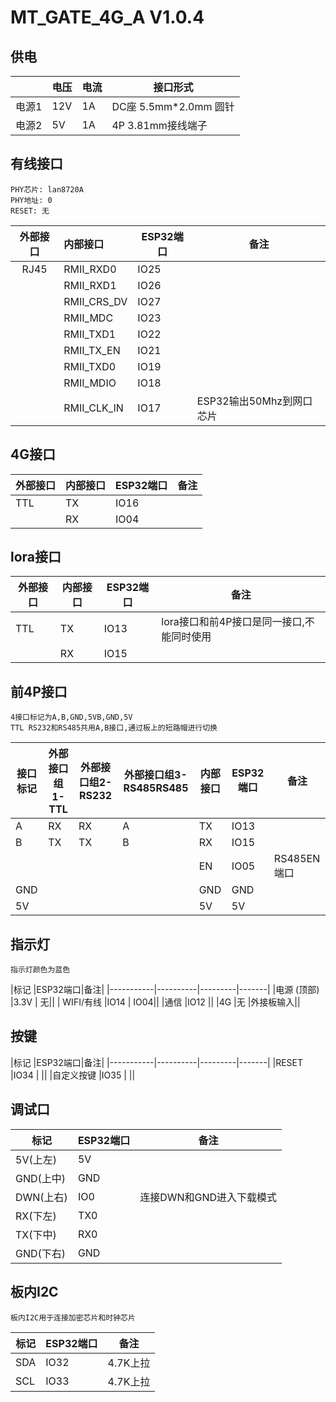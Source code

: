 # MT_GATE_4G_A V1.0.4

## 供电
|       |电压   |电流   |接口形式   |
|-------|-------|------|----------|
|电源1  |12V    |1A     |DC座 5.5mm*2.0mm 圆针|
|电源2  |5V     |1A     |4P 3.81mm接线端子|

## 有线接口
    PHY芯片: lan8720A
    PHY地址: 0
    RESET: 无
|外部接口|内部接口|ESP32端口|备注|
|:------:|:-----|---------|----|
|RJ45   | RMII_RXD0     |IO25||
|       | RMII_RXD1     |IO26||
|       | RMII_CRS_DV   |IO27||
|       | RMII_MDC      |IO23||
|       | RMII_TXD1     |IO22||
|       | RMII_TX_EN    |IO21||
|       | RMII_TXD0     |IO19||
|       | RMII_MDIO     |IO18||
|       | RMII_CLK_IN   |IO17|ESP32输出50Mhz到网口芯片|

## 4G接口
|外部接口|内部接口|ESP32端口|备注|
|-------|-------|---------|-------|
|TTL    |TX     | IO16||
|       |RX     | IO04||

## lora接口
|外部接口|内部接口|ESP32端口|备注|
|--------|-------|---------|-------|
|TTL    |TX     | IO13|lora接口和前4P接口是同一接口,不能同时使用|
|       |RX     | IO15||

## 前4P接口
    4接口标记为A,B,GND,5VB,GND,5V
    TTL RS232和RS485共用A,B接口,通过板上的短路帽进行切换
|接口标记|外部接口组1-TTL|外部接口组2-RS232|外部接口组3-RS485RS485|内部接口|ESP32端口|备注|
|---|---|---|------|-------|--------|-----|
|A  |RX |RX |A     |TX      | IO13  ||
|B  |TX |TX |B     |RX      | IO15  ||
|   |   |   |      |EN      | IO05  |RS485EN端口|
|GND|   |   |      |GND     | GND   ||
|5V |   |   |      |5V      | 5V    ||
  

## 指示灯
    指示灯颜色为蓝色
|标记       |ESP32端口|备注|
|-----------|----------|---------|-------|
|电源 (顶部) |3.3V      | 无||
| WIFI/有线 |IO14       | IO04||
|通信       |IO12       ||
|4G         |无         |外接板输入||

## 按键
|标记       |ESP32端口|备注|
|-----------|----------|---------|-------|
|RESET |IO34      | ||
|自定义按键 |IO35       | ||

## 调试口
|标记       |ESP32端口|备注|
|-----------|----------|---------|
|5V(上左)   |5V         | |
|GND(上中)  |GND        | ||
|DWN(上右)  |IO0        | 连接DWN和GND进入下载模式||
|RX(下左)   |TX0        | |
|TX(下中)   |RX0        | |
|GND(下右)  |GND        | |

## 板内I2C
    板内I2C用于连接加密芯片和时钟芯片
|标记       |ESP32端口|备注|
|-----------|----------|---------|
|SDA        |IO32        | 4.7K上拉|
|SCL        |IO33        | 4.7K上拉|
